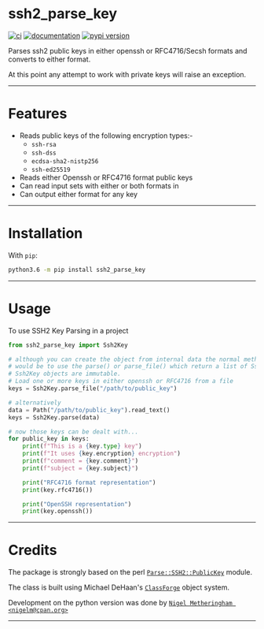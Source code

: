 # ssh2_parse_key

[![ci](https://img.shields.io/travis/nigelm/ssh2_parse_key.svg)](https://travis-ci.com/nigelm/ssh2_parse_key)
[![documentation](https://img.shields.io/badge/docs-mkdocs%20material-blue.svg?style=flat)](https://nigelm.github.io/ssh2_parse_key/)
[![pypi version](https://img.shields.io/pypi/v/ssh2_parse_key.svg)](https://pypi.python.org/pypi/ssh2_parse_key)

Parses ssh2 public keys in either openssh or RFC4716/Secsh formats and
converts to either format.

At this point any attempt to work with private keys will raise an exception.

----

# Features

- Reads public keys of the following encryption types:-
    - `ssh-rsa`
    - `ssh-dss`
    - `ecdsa-sha2-nistp256`
    - `ssh-ed25519`
- Reads either Openssh or RFC4716 format public keys
- Can read input sets with either or both formats in
- Can output either format for any key

----

# Installation

With `pip`:
```bash
python3.6 -m pip install ssh2_parse_key
```

----

# Usage

To use SSH2 Key Parsing in a project

```python
from ssh2_parse_key import Ssh2Key

# although you can create the object from internal data the normal method
# would be to use the parse() or parse_file() which return a list of Ssh2Key objects.
# Ssh2Key objects are immutable.
# Load one or more keys in either openssh or RFC4716 from a file
keys = Ssh2Key.parse_file("/path/to/public_key")

# alternatively
data = Path("/path/to/public_key").read_text()
keys = Ssh2Key.parse(data)

# now those keys can be dealt with...
for public_key in keys:
    print(f"This is a {key.type} key")
    print(f"It uses {key.encryption} encryption")
    print(f"comment = {key.comment}")
    print(f"subject = {key.subject}")

    print("RFC4716 format representation")
    print(key.rfc4716())

    print("OpenSSH representation")
    print(key.openssh())
```

----

# Credits

The package is strongly based on the perl [`Parse::SSH2::PublicKey`](https://metacpan.org/pod/Parse::SSH2::PublicKey) module.

The class is built using Michael DeHaan's [`ClassForge`](https://classforge.io/) object system.

Development on the python version was done by [`Nigel Metheringham <nigelm@cpan.org>`](https://github.com/nigelm/)

----
